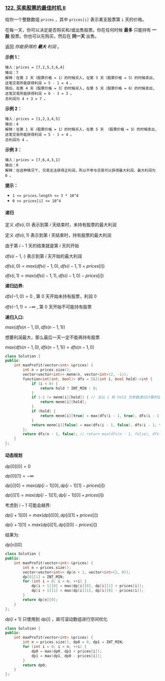 ### [122. 买卖股票的最佳时机 II](https://leetcode.cn/problems/best-time-to-buy-and-sell-stock-ii/)

给你一个整数数组 `prices` ，其中 `prices[i]` 表示某支股票第 `i` 天的价格。

在每一天，你可以决定是否购买和/或出售股票。你在任何时候 **最多** 只能持有 **一股** 股票。你也可以先购买，然后在 **同一天** 出售。

返回 *你能获得的 **最大** 利润* 。



**示例 1：**

```
输入：prices = [7,1,5,3,6,4]
输出：7
解释：在第 2 天（股票价格 = 1）的时候买入，在第 3 天（股票价格 = 5）的时候卖出, 这笔交易所能获得利润 = 5 - 1 = 4 。
随后，在第 4 天（股票价格 = 3）的时候买入，在第 5 天（股票价格 = 6）的时候卖出, 这笔交易所能获得利润 = 6 - 3 = 3 。
总利润为 4 + 3 = 7 。
```

**示例 2：**

```
输入：prices = [1,2,3,4,5]
输出：4
解释：在第 1 天（股票价格 = 1）的时候买入，在第 5 天 （股票价格 = 5）的时候卖出, 这笔交易所能获得利润 = 5 - 1 = 4 。
总利润为 4 。
```

**示例 3：**

```
输入：prices = [7,6,4,3,1]
输出：0
解释：在这种情况下, 交易无法获得正利润，所以不参与交易可以获得最大利润，最大利润为 0 。
```



**提示：**

- `1 <= prices.length <= 3 * 10^4`
- `0 <= prices[i] <= 10^4`

#### 递归

定义 $dfs(i,0)$ 表示到第 $i$ 天结束时，未持有股票的最大利润

定义 $dfs(i,1)$ 表示到第 $i$ 天结束时，持有股票的最大利润

由于第 $i-1$ 天的结束就是第 $i$ 天的开始

$dfs(i-1,·)$ 表示到第 $i$ 天开始的最大利润

$dfs(i,0)=max(dfs(i-1,0),dfs(i-1,1)+prices[i])$

$dfs(i,1)=max(dfs(i-1,1),dfs(i-1,0)-prices[i])$

**递归边界:**

$dfs(-1,0)=0$ , 第 0 天开始未持有股票，利润 0

$dfs(-1,1)=-\infty$ , 第 0 天开始不可能持有股票 

**递归入口:**

$max(dfs(n-1, 0),dfs(n-1,1))$ 

想要利润最大，那么最后一天一定不能再持有股票

$max(dfs(n-1, 0),dfs(n-1,1))=dfs(n-1,0)$ 

```cpp
class Solution {
public:
    int maxProfit(vector<int> &prices) {
        int n = prices.size();
        vector<vector<int>> menm(n, vector<int>(2, -1));
        function<int(int, bool)> dfs = [&](int i, bool hold)->int {
            if (i < 0) {
                return hold ? INT_MIN : 0;
            }
            if (-1 != menm[i][hold]) { // 当以 i 和 hold 为参数递归计算的值存在时，则直接跳出当前递归
                return menm[i][hold];
            }
            if (hold) {
                return menm[i][true] = max(dfs(i - 1, true), dfs(i - 1, false) - prices[i]);
            }
            return menm[i][false] = max(dfs(i - 1, false), dfs(i - 1, true) + prices[i]);
        };
        return dfs(n - 1, false); // return max(dfs(n - 1, false), dfs(n - 1, true)); 最后一天一定不能持有股票
    }
};
```

#### 动态规划

$dp[0][0]=0$

$dp[0][1]=-\infty$

$dp[i][0]=max(dp[i-1][0],dp[i-1][1]-prices[i])$

$dp[i][1]=max(dp[i-1][1],dp[i-1][0]+prices[i])$

考虑到 $i-1$ 可能会越界:

$dp[i+1][0]=max(dp[i][0],dp[i][1]+prices[i])$

$dp[i+1][1]=max(dp[i][1],dp[i][0]-prices[i])$

结果为:

$dp[n][0]$

```cpp
class Solution {
public:
    int maxProfit(vector<int> &prices) {
        int n = prices.size();
        vector<vector<int>> dp(n + 1, vector<int>(2, 0));
        dp[0][1] = INT_MIN;
        for (int i = 0; i < n; ++i) {
            dp[i + 1][0] = max(dp[i][0], dp[i][1] + prices[i]);
            dp[i + 1][1] = max(dp[i][1], dp[i][0] - prices[i]);
        }
        return dp[n][0];
    }
};
```

$dp[i+1]$ 只使用到 $dp[i]$ ，故可滚动数组进行空间优化

```cpp
class Solution {
public:
    int maxProfit(vector<int> &prices) {
        int n = prices.size(), dp0 = 0, dp1 = INT_MIN;
        for (int i = 0; i < n; ++i) {
            dp0 = max(dp0, dp1 + prices[i]);
            dp1 = max(dp1, dp0 - prices[i]);
        }
        return dp0;
    }
};
```

